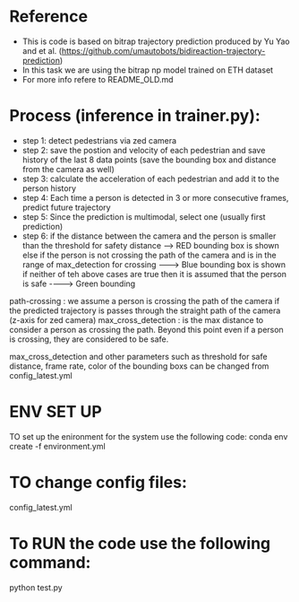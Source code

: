 # Reference
- This is code is based on bitrap trajectory prediction produced by Yu Yao and et al. (https://github.com/umautobots/bidireaction-trajectory-prediction)
- In this task we are using the bitrap np model trained on ETH dataset
- For more info refere to README_OLD.md

# Process (inference in trainer.py):

- step 1: detect pedestrians via zed camera
- step 2: save the postion and velocity of each pedestrian and save history of the last 8 data points (save the bounding box and distance from the camera as well)
- step 3: calculate the acceleration of each pedestrian and add it to the person history
- step 4: Each time a person is detected in 3 or more consecutive frames, predict future trajectory
- step 5: Since the prediction is multimodal, select one (usually first prediction)
- step 6: if the distance between the camera and the person is smaller than the threshold for safety distance --> RED bounding box is shown
else if the person is not crossing the path of the camera and  is in the range of max_detection for crossing ---> Blue bounding box is shown
if neither of teh above cases are true then it is assumed that the person is safe ----> Green bounding

path-crossing : we assume a person is crossing the path of the camera if the predicted trajectory is passes through the straight path of the camera (z-axis for zed camera)
max_cross_detection : is the max distance to consider a person as crossing the path. Beyond this point even if a person is crossing, they are considered to be safe.

max_cross_detection and other parameters such as threshold for safe distance, frame rate, color of the bounding boxs can be changed from config_latest.yml

 

# ENV SET UP
TO set up the enironment for the system use the following code:
conda env create -f environment.yml

# TO change config files:
config_latest.yml

# To RUN the code use the following command:
python test.py



